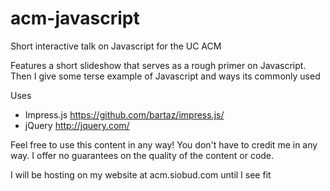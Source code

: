 acm-javascript
==============

Short interactive talk on Javascript for the UC ACM

Features a short slideshow that serves as a rough primer
on Javascript. Then I give some terse example of Javascript
and ways its commonly used

Uses 
* Impress.js https://github.com/bartaz/impress.js/
* jQuery http://jquery.com/

Feel free to use this content in any way! You don't have to credit 
me in any way. I offer no guarantees on  the quality of the content 
or code.

I will be hosting on my website at acm.siobud.com until
I see fit
